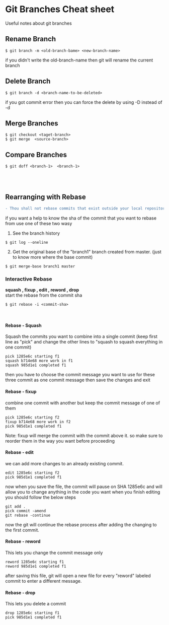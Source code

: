 # Git Branches Cheat sheet

Useful notes about git branches 


## Rename Branch
```
$ git branch -m <old-branch-bame> <new-branch-name>                     
```
if you didn't write the old-branch-name then git will rename the current branch

## Delete Branch
```
$ git branch -d <branch-name-to-be-deleted>                     
```
if you got commit error then you can force the delete by using -D instead of -d


## Merge Branches
```
$ git checkout <taget-branch>                     
$ git merge  <source-branch>                       
```

## Compare Branches
```
$ git doff <branch-1>  <branch-1>                      
```

<br>
<br>

## Rearranging with Rebase
```diff
- Thou shall not rebase commits that exist outside your local repository
```
if you want a help to know the sha of the commit that you want to rebase from use one of these two wasy
1. See the branch history
```
$ git log --oneline                     
```
2. Get the original base of the "branch1" branch created from master. (just to know more where the base commit)
```
$ git merge-base branch1 master                
```

### Interactive Rebase
**squash  , fixup , edit , reword ,  drop**<br>
start the rebase from the commit sha
```
$ git rebase -i <commit-sha>                    
```
<br>

#### Rebase - Squash
Squash the commits you want to combine into a single commit (keep first line as "pick" and change the other lines to "squash to squash everything in one commit)
```
pick 1285e6c starting f1                     
squash b714e68 more work in f1                     
squash 985d1e1 completed f1                      
```
then you have to choose the commit message you want to use for these three commit as one commit message
then save the changes and exit
<br>
#### Rebase - fixup
combine one commit with another but keep the commit message of one of them
```
pick 1285e6c starting f2                    
fixup b714e68 more work in f2                     
pick 985d1e1 completed f1                      
```
Note: fixup will merge the commit with the commit above it. so make sure to reorder them in the way you want before proceeding
<br>
#### Rebase - edit
we can add more changes to an already existing commit.
```
edit 1285e6c starting f2                           
pick 985d1e1 completed f1                      
```
now when you save the file, the commit will pause on SHA 1285e6c and will allow you to change anything in the code you want
when you finish editing you should follow the below steps
```
git add .                           
pick commit -amend
git rebase -continue                   
```
now the git will continue the rebase process after adding the changing to the first commit.
<br>
#### Rebase - reword
This lets you change the commit message only
```
reword 1285e6c starting f1                         
reword 985d1e1 completed f1                      
```
after saving this file, git will open a new file for every "reword" labeled commit to enter a different message.
<br>
#### Rebase - drop
This lets you delete a commit
```
drop 1285e6c starting f1                         
pick 985d1e1 completed f1                      
```




